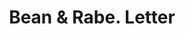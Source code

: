 ---
doi: 10.7916/D88K8N6Z
date_other: '1882'
date_other_textual: '1882'
form: correspondence
genre:
- Letters (correspondence)
name:
- Bean & Rabe
object_in_context_url: https://biggert.cul.columbia.edu/items/view/ave_biggert_01386
subject_hierarchical_geographic:
- Philadelphia, Pennsylvania, United States
subject_name:
- Bean & Rabe
title: Bean & Rabe. Letter
sort_title: Bean & Rabe. Letter
call_number: ave_biggert_01386
coordinates:
- 40.00944444444445,-75.13333333333334
pid: ave_biggert_01386
identifiers: ave_biggert_01386
canvas_id: ldpd:396647
permalink: "/items/ave_biggert_01386/"
layout: iiif-image-page
---